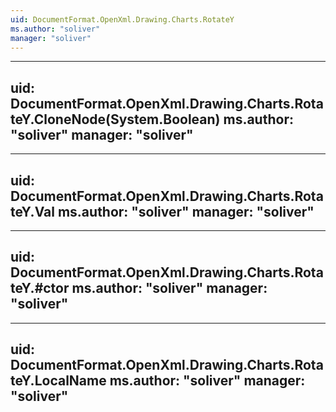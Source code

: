 ```yaml
---
uid: DocumentFormat.OpenXml.Drawing.Charts.RotateY
ms.author: "soliver"
manager: "soliver"
---
```


---
uid: DocumentFormat.OpenXml.Drawing.Charts.RotateY.CloneNode(System.Boolean)
ms.author: "soliver"
manager: "soliver"
---

---
uid: DocumentFormat.OpenXml.Drawing.Charts.RotateY.Val
ms.author: "soliver"
manager: "soliver"
---

---
uid: DocumentFormat.OpenXml.Drawing.Charts.RotateY.#ctor
ms.author: "soliver"
manager: "soliver"
---

---
uid: DocumentFormat.OpenXml.Drawing.Charts.RotateY.LocalName
ms.author: "soliver"
manager: "soliver"
---
